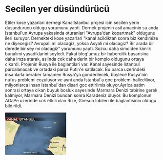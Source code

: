 # Secilen yer düsündürücü

Etiler kose yazarlari dernegi KanalIstanbul projesi icin secilen yerin
dusundurucu oldugu yorumunu yapti. Dernek projenin asil amacinin su
anda Istanbul'un Avrupa yakasinda oturanlari "Avrupa'dan kopartmak"
oldugunu ileri suruyor. Dernekteki kose yazarlari "kanal acildiktan
sonra biz kendimize ne diyecegiz? Avrupali mi olacagiz, yoksa Asyali
mi olacagiz? Bir arada bir derede bir sey mi olacagiz" yorumunu
yapti. Sozcu daha simdiden kimlik bunalimi yasadiklarini
soyledi. Fakat blog'umuz bir habercilik basarisina daha imza atarak,
aslinda cok daha derin bir komplo oldugunu ortaya cikardi. Projenin
Rusya ile baglantilari var. Kanal sayesinde Istanbul parcalanacak ve
ortadaki parca Putin'e satilacak. Bu parca uzerindeki insanlarla
beraber tamamen Rusya'ya gonderilecek, boylece Rusya'nin nufus
problemi cozuluyor ve ayni anda Istanbul'a goc problemi hallediliyor,
milyonlarca insan Istanbul'dan disari goc ettirilmis oluyor.Ayrica
satim sonrasi ortaya cikan buyuk bosluk sayesinde Marmara Denizi
tabirine gerek kalmiyor, Marmara Denizi bundan sonra Karadeniz
oluyor. Bu komplonun AGaPe uzerinde cok etkili olan Rize, Giresun
lobileri ile baglantisinin oldugu bildirildi.


![](kanalistanbul.jpeg)
